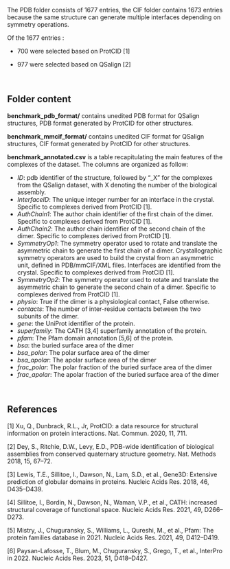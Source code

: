The PDB folder consists of 1677 entries, the CIF folder contains 1673 entries because the same structure can generate multiple interfaces depending on symmetry operations.

Of the 1677 entries :

- 700 were selected based on ProtCID [1]
    
- 977 were selected based on QSalign [2]

 <br />
 
<h2>Folder content</h2>
      

**benchmark_pdb_format/** contains unedited PDB format for QSalign structures, PDB format generated by ProtCID for other structures.

**benchmark_mmcif_format/** contains unedited CIF format for QSalign structures, CIF format generated by ProtCID for other structures.

**benchmark_annotated.csv** is a table recapitulating the main features of the complexes of the dataset. The columns are organized as follow:

- *ID*: pdb identifier of the structure, followed by “_X” for the complexes from the QSalign dataset, with X denoting the number of the biological assembly.
- *InterfaceID*: The unique integer number for an interface in the crystal. Specific to complexes derived from ProtCID [1].
- *AuthChain1*: The author chain identifier of the first chain of the dimer. Specific to complexes derived from ProtCID [1].
- *AuthChain2*: The author chain identifier of the second chain of the dimer. Specific to complexes derived from ProtCID [1].
- *SymmetryOp1*: The symmetry operator used to rotate and translate the asymmetric chain to generate the first chain of a dimer. Crystallographic symmetry operators are used to build the crystal from an asymmetric unit, defined in PDB/mmCIF/XML files. Interfaces are identified from the crystal. Specific to complexes derived from ProtCID [1].
- *SymmetryOp2*: The symmetry operator used to rotate and translate the asymmetric chain to generate the second chain of a dimer. Specific to complexes derived from ProtCID [1].
- *physio*: True if the dimer is a physiological contact, False otherwise.
- *contacts*: The number of inter-residue contacts between the two subunits of the dimer.
- *gene*: the UniProt identifier of the protein.
- *superfamily*: The CATH [3,4] superfamily annotation of the protein.
- *pfam*: The Pfam domain annotation [5,6] of the protein. 
- *bsa*: the buried surface area of the dimer
- *bsa_polar*: The polar surface area of the dimer
- *bsa_apolar*: The apolar surface area of the dimer
- *frac_polar*: The polar fraction of the buried surface area of the dimer
- *frac_apolar*: The apolar fraction of the buried surface area of the dimer

 <br />
 
<h2>References</h2>

[1]	Xu, Q., Dunbrack, R.L., Jr, ProtCID: a data resource for structural information on protein interactions. Nat. Commun. 2020, 11, 711.

[2]	Dey, S., Ritchie, D.W., Levy, E.D., PDB-wide identification of biological assemblies from conserved quaternary structure geometry. Nat. Methods 2018, 15, 67–72.

[3]	Lewis, T.E., Sillitoe, I., Dawson, N., Lam, S.D., et al., Gene3D: Extensive prediction of globular domains in proteins. Nucleic Acids Res. 2018, 46, D435–D439.

[4]	Sillitoe, I., Bordin, N., Dawson, N., Waman, V.P., et al., CATH: increased structural coverage of functional space. Nucleic Acids Res. 2021, 49, D266–D273.

[5]	Mistry, J., Chuguransky, S., Williams, L., Qureshi, M., et al., Pfam: The protein families database in 2021. Nucleic Acids Res. 2021, 49, D412–D419.

[6]	Paysan-Lafosse, T., Blum, M., Chuguransky, S., Grego, T., et al., InterPro in 2022. Nucleic Acids Res. 2023, 51, D418–D427.

